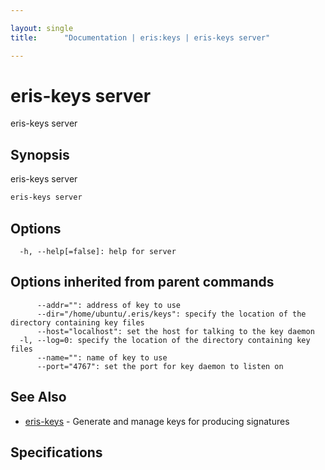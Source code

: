 ```yaml
---

layout: single
title:      "Documentation | eris:keys | eris-keys server"

---
```


# eris-keys server

eris-keys server

## Synopsis

eris-keys server

```bash
eris-keys server
```

## Options

```
  -h, --help[=false]: help for server
```

## Options inherited from parent commands

```
      --addr="": address of key to use
      --dir="/home/ubuntu/.eris/keys": specify the location of the directory containing key files
      --host="localhost": set the host for talking to the key daemon
  -l, --log=0: specify the location of the directory containing key files
      --name="": name of key to use
      --port="4767": set the port for key daemon to listen on
```

## See Also

* [eris-keys](/docs/documentation/keys/0.11.0/eris-keys/)	 - Generate and manage keys for producing signatures

## Specifications


